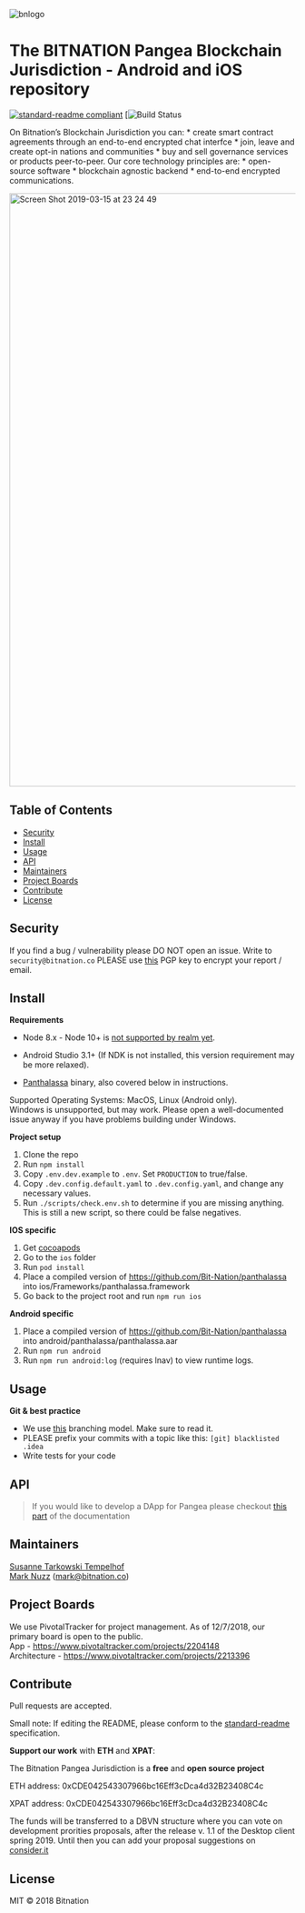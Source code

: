 ![bnlogo](https://user-images.githubusercontent.com/17184469/56120692-f43a1800-5f6e-11e9-84c1-28de2a9c086b.png)


# The BITNATION Pangea Blockchain Jurisdiction - Android and iOS repository

[![standard-readme compliant](https://img.shields.io/badge/standard--readme-OK-green.svg?style=flat-square)](https://github.com/RichardLitt/standard-readme)
[![Build Status](https://app.bitrise.io/app/6902c0cb8904f70e/status.svg?token=bWiliDDZJ3pDax2f4zA0Sg&branch=develop)

On Bitnation’s Blockchain Jurisdiction you can: * create smart contract agreements through an end-to-end encrypted chat interfce * join, leave and create opt-in nations and communities * buy and sell governance services or products peer-to-peer. Our core technology principles are: * open-source software * blockchain agnostic backend * end-to-end encrypted communications.

<img width="1044" alt="Screen Shot 2019-03-15 at 23 24 49" src="https://user-images.githubusercontent.com/17184469/56120406-534b5d00-5f6e-11e9-9ed3-676fc5365997.png">



## Table of Contents

- [Security](#security)
- [Install](#install)
- [Usage](#usage)
- [API](#api)
- [Maintainers](#maintainers)
- [Project Boards](#project-boards)
- [Contribute](#contribute)
- [License](#license)

## Security
If you find a bug / vulnerability please DO NOT open an issue. Write to `security@bitnation.co` PLEASE use [this](security-bitnation.co.key.pub) PGP key to encrypt your report / email.

## Install

__Requirements__

* Node 8.x - Node 10+ is [not supported by realm yet](https://github.com/realm/realm-js/issues/1857). 

* Android Studio 3.1+ (If NDK is not installed, this version requirement may be more relaxed).

* [Panthalassa](https://github.com/Bit-Nation/panthalassa) binary, also covered below in instructions.

Supported Operating Systems: MacOS, Linux (Android only).  
Windows is unsupported, but may work. Please open a well-documented issue anyway if you have problems building under Windows.

__Project setup__

1. Clone the repo
2. Run `npm install`
3. Copy `.env.dev.example` to `.env`. Set `PRODUCTION` to true/false.
4. Copy `.dev.config.default.yaml` to `.dev.config.yaml`, and change any necessary values.
5. Run `./scripts/check.env.sh` to determine if you are missing anything. This is still a new script, so there could be false negatives.
 
__IOS specific__
1. Get [cocoapods](https://cocoapods.org/)
2. Go to the `ios` folder
3. Run `pod install`
4. Place a compiled version of https://github.com/Bit-Nation/panthalassa into ios/Frameworks/panthalassa.framework
5. Go back to the project root and run `npm run ios`

__Android specific__
1. Place a compiled version of https://github.com/Bit-Nation/panthalassa into android/panthalassa/panthalassa.aar
2. Run `npm run android`
3. Run `npm run android:log` (requires lnav) to view runtime logs. 

## Usage

__Git & best practice__

- We use [this](http://nvie.com/posts/a-successful-git-branching-model/) branching model. Make sure to read it.
- PLEASE prefix your commits with a topic like this: `[git] blacklisted .idea`
- Write tests for your code


## API
> If you would like to develop a DApp for Pangea please checkout [this part](https://bitnation-pangea-mobile.readthedocs.io/) of the documentation

## Maintainers

[Susanne Tarkowski Tempelhof](https://github.com/xsttx)  
[Mark Nuzz](https://github.com/mnuzz) (mark@bitnation.co)


## Project Boards

We use PivotalTracker for project management. As of 12/7/2018, our primary board is open to the public.  
App - https://www.pivotaltracker.com/projects/2204148  
Architecture - https://www.pivotaltracker.com/projects/2213396  

## Contribute

Pull requests are accepted.

Small note: If editing the README, please conform to the [standard-readme](https://github.com/RichardLitt/standard-readme) specification.

**Support our work** with **ETH** and **XPAT**:

The Bitnation Pangea Jurisdiction is a **free** and **open source project**

ETH address: 0xCDE042543307966bc16Eff3cDca4d32B23408C4c

XPAT address: 0xCDE042543307966bc16Eff3cDca4d32B23408C4c

The funds will be transferred to a DBVN structure where you can vote on development prorities proposals, after the release v. 1.1 of the Desktop client spring 2019. Until then you can add your proposal suggestions on [consider.it](https://tse.bitnation.co/)

## License

MIT © 2018 Bitnation
